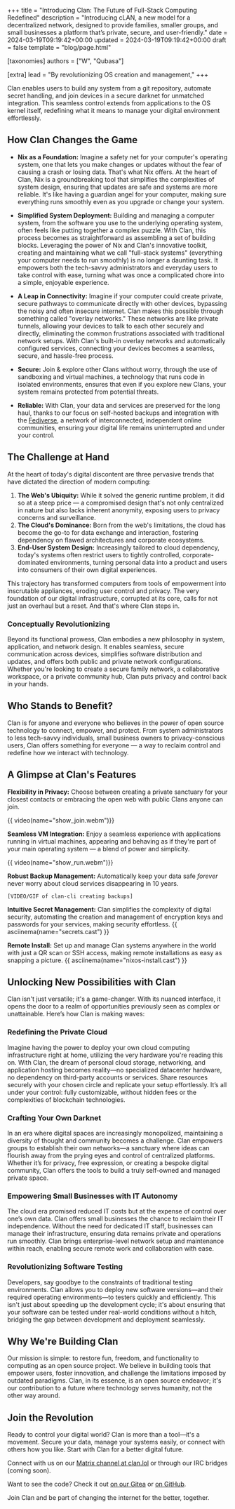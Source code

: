 +++
title = "Introducing Clan: The Future of Full-Stack Computing Redefined"
description = "Introducing cLAN, a new model for a decentralized network, designed to provide families, smaller groups, and small businesses a platform that’s private, secure, and user-friendly."
date = 2024-03-19T09:19:42+00:00
updated = 2024-03-19T09:19:42+00:00
draft = false
template = "blog/page.html"

[taxonomies]
authors = ["W", "Qubasa"]

[extra]
lead = "By revolutionizing OS creation and management,"
+++


Clan enables users to build any system from a git repository, automate secret handling, and join devices in a secure darknet for unmatched integration. This seamless control extends from applications to the OS kernel itself, redefining what it means to manage your digital environment effortlessly.

## How Clan Changes the Game

- **Nix as a Foundation:** Imagine a safety net for your computer's operating system, one that lets you make changes or updates without the fear of causing a crash or losing data. That's what Nix offers. At the heart of Clan, Nix is a groundbreaking tool that simplifies the complexities of system design, ensuring that updates are safe and systems are more reliable. It's like having a guardian angel for your computer, making sure everything runs smoothly even as you upgrade or change your system.

- **Simplified System Deployment:** Building and managing a computer system, from the software you use to the underlying operating system, often feels like putting together a complex puzzle. With Clan, this process becomes as straightforward as assembling a set of building blocks. Leveraging the power of Nix and Clan's innovative toolkit, creating and maintaining what we call "full-stack systems" (everything your computer needs to run smoothly) is no longer a daunting task. It empowers both the tech-savvy administrators and everyday users to take control with ease, turning what was once a complicated chore into a simple, enjoyable experience.

- **A Leap in Connectivity:** Imagine if your computer could create private, secure pathways to communicate directly with other devices, bypassing the noisy and often insecure internet. Clan makes this possible through something called "overlay networks." These networks are like private tunnels, allowing your devices to talk to each other securely and directly, eliminating the common frustrations associated with traditional network setups. With Clan's built-in overlay networks and automatically configured services, connecting your devices becomes a seamless, secure, and hassle-free process.

- **Secure:** Join & explore other Clans without worry, through the use of sandboxing and virtual machines, a technology that runs code in isolated environments, ensures that even if you explore new Clans, your system remains protected from potential threats.  

- **Reliable:** With Clan, your data and services are preserved for the long haul, thanks to our focus on self-hosted backups and integration with the [Fediverse](https://de.wikipedia.org/wiki/Fediverse), a network of interconnected, independent online communities, ensuring your digital life remains uninterrupted and under your control.


## The Challenge at Hand

At the heart of today's digital discontent are three pervasive trends that have dictated the direction of modern computing:

1. **The Web's Ubiquity:** While it solved the generic runtime problem, it did so at a steep price — a compromised design that's not only centralized in nature but also lacks inherent anonymity, exposing users to privacy concerns and surveillance.
2. **The Cloud's Dominance:** Born from the web's limitations, the cloud has become the go-to for data exchange and interaction, fostering dependency on flawed architectures and corporate ecosystems.
3. **End-User System Design:** Increasingly tailored to cloud dependency, today's systems often restrict users to tightly controlled, corporate-dominated environments, turning personal data into a product and users into consumers of their own digital experiences.

This trajectory has transformed computers from tools of empowerment into inscrutable appliances, eroding user control and privacy. The very foundation of our digital infrastructure, corrupted at its core, calls for not just an overhaul but a reset. And that's where Clan steps in.

### Conceptually Revolutionizing
Beyond its functional prowess, Clan embodies a new philosophy in system, application, and network design. It enables seamless, secure communication across devices, simplifies software distribution and updates, and offers both public and private network configurations. Whether you're looking to create a secure family network, a collaborative workspace, or a private community hub, Clan puts privacy and control back in your hands.


## Who Stands to Benefit?

Clan is for anyone and everyone who believes in the power of open source technology to connect, empower, and protect. From system administrators to less tech-savvy individuals, small business owners to privacy-conscious users, Clan offers something for everyone — a way to reclaim control and redefine how we interact with technology. 

## A Glimpse at Clan's Features

**Flexibility in Privacy:** Choose between creating a private sanctuary for your closest contacts or embracing the open web with public Clans anyone can join.

{{ video(name="show_join.webm")}}

**Seamless VM Integration:** Enjoy a seamless experience with applications running in virtual machines, appearing and behaving as if they're part of your main operating system — a blend of power and simplicity. 

{{ video(name="show_run.webm")}}

**Robust Backup Management:** Automatically keep your data safe _forever_ never worry about cloud services disappearing in 10 years. 


    [VIDEO/GIF of clan-cli creating backups]

**Intuitive Secret Management:** Clan simplifies the complexity of digital security, automating the creation and management of encryption keys and passwords for your services, making security effortless.
    {{ asciinema(name="secrets.cast") }}

**Remote Install:** Set up and manage Clan systems anywhere in the world with just a QR scan or SSH access, making remote installations as easy as snapping a picture.
    {{ asciinema(name="nixos-install.cast") }}






## Unlocking New Possibilities with Clan

Clan isn't just versatile; it's a game-changer. With its nuanced interface, it opens the door to a realm of opportunities previously seen as complex or unattainable. Here’s how Clan is making waves:

### **Redefining the Private Cloud**

Imagine having the power to deploy your own cloud computing infrastructure right at home, utilizing the very hardware you're reading this on. With Clan, the dream of personal cloud storage, networking, and application hosting becomes reality—no specialized datacenter hardware, no dependency on third-party accounts or services. Share resources securely with your chosen circle and replicate your setup effortlessly. It’s all under your control: fully customizable, without hidden fees or the complexities of blockchain technologies.

### **Crafting Your Own Darknet**

In an era where digital spaces are increasingly monopolized, maintaining a diversity of thought and community becomes a challenge. Clan empowers groups to establish their own networks—a sanctuary where ideas can flourish away from the prying eyes and control of centralized platforms. Whether it’s for privacy, free expression, or creating a bespoke digital community, Clan offers the tools to build a truly self-owned and managed private space.

### **Empowering Small Businesses with IT Autonomy**

The cloud era promised reduced IT costs but at the expense of control over one’s own data. Clan offers small businesses the chance to reclaim their IT independence. Without the need for dedicated IT staff, businesses can manage their infrastructure, ensuring data remains private and operations run smoothly. Clan brings enterprise-level network setup and maintenance within reach, enabling secure remote work and collaboration with ease.

### **Revolutionizing Software Testing**

Developers, say goodbye to the constraints of traditional testing environments. Clan allows you to deploy new software versions—and their required operating environments—to testers quickly and efficiently. This isn't just about speeding up the development cycle; it's about ensuring that your software can be tested under real-world conditions without a hitch, bridging the gap between development and deployment seamlessly.


## Why We're Building Clan

Our mission is simple: to restore fun, freedom, and functionality to computing as an open source project. We believe in building tools that empower users, foster innovation, and challenge the limitations imposed by outdated paradigms. Clan, in its essence, is an open source endeavor; it's our contribution to a future where technology serves humanity, not the other way around.

## Join the Revolution

Ready to control your digital world? Clan is more than a tool—it's a movement. Secure your data, manage your systems easily, or connect with others how you like. Start with Clan for a better digital future.

Connect with us on our [Matrix channel at clan.lol](https://matrix.to/#/!djzOHBBBHnwQkgNgdV:matrix.org?via=blog.clan.lol) or through our IRC bridges (coming soon).

Want to see the code? Check it out [on our Gitea](https://git.clan.lol/clan/clan-core) or [on GitHub](https://github.com/clan-lol/clan-core).

Join Clan and be part of changing the internet for the better, together.


